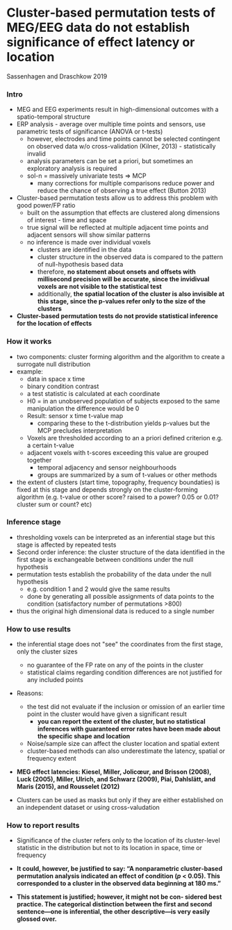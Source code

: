 # Cluster‐based permutation tests of MEG/EEG data do not establish significance of effect latency or location

Sassenhagen and Draschkow 2019

### Intro

- MEG and EEG experiments result in high-dimensional outcomes with a spatio-temporal structure
- ERP analysis - average over multiple time points and sensors, use parametric tests of significance (ANOVA or t-tests)
  - however, electrodes and time points cannot be selected contingent on observed data w/o cross-validation (Kilner, 2013) - statistically invalid
  - analysis parameters can be set a priori, but sometimes an exploratory analysis is required
  - sol-n = massively univariate tests => MCP
    - many corrections for multiple comparisons reduce power and reduce the chance of observing a true effect (Button 2013)
- Cluster-based permutation tests allow us to address this problem with good power/FP ratio
  - built on the assumption that effects are clustered along dimensions of interest - time and space
  - true signal will be reflected at multiple adjacent time points and adjacent sensors will show similar patterns
  - no inference is made over individual voxels
    - clusters are identified in the data
    - cluster structure in the observed data is compared to the pattern of null-hypothesis based data
    - therefore, **no statement about onsets and offsets with millisecond precision will be accurate, since the invidivual voxels are not visible to the statistical test**
    - additionally, **the spatial location of the cluster is also invisible at this stage, since the p-values refer only to the size of the clusters**
- **Cluster-based permutation tests do not provide statistical inference for the location of effects**

### How it works

- two components: cluster forming algorithm and the algorithm to create a surrogate null distribution
- example:
  - data in space x time
  - binary condition contrast
  - a test statistic is calculated at each coordinate
  - H0 = in an unobserved population of subjects exposed to the same manipulation the difference would be 0
  - Result: sensor x time t-value map
    - comparing these to the t-distribution yields p-values but the MCP precludes interpretation
  - Voxels are thresholded according to an a priori defined criterion e.g. a certain t-value
  - adjacent voxels with t-scores exceeding this value are grouped together
    - temporal adjacency and sensor neighbourhoods 
    - groups are summarized by a sum of t-values or other methods 
- the extent of clusters (start time, topography, frequency boundaties) is fixed at this stage and depends strongly on the cluster-forming algorithm (e.g. t-value or other score? raised to a power? 0.05 or 0.01? cluster sum or count? etc)

### Inference stage

- thresholding voxels can be interpreted as an inferential stage but this stage is affected by repeated tests
- Second order inference: the cluster structure of the data identified in the first stage is exchangeable between conditions under the null hypothesis
- permutation tests establish the probability of the data under the null hypothesis
  - e.g. condition 1 and 2 would give the same results
  - done by generating all possible assignments of data points to the condition (satisfactory number of permutations >800)
- thus the original high dimensional data is reduced to a single number

### How to use results

- the inferential stage does not "see" the coordinates from the first stage, only the cluster sizes
  - no guarantee of the FP rate on any of the points in the cluster
  - statistical claims regarding condition differences are not justified for any included points
- Reasons:
  - the test did not evaluate if the inclusion or omission of an earlier time point in the cluster would have given a significant result
    - **you can report the extent of the cluster, but no statistical inferences with guaranteed error rates have been made about the specific shape and location**
  - Noise/sample size can affect the cluster location and spatial extent
  - cluster-based methods can also underestimate the latency, spatial or frequency extent

- **MEG effect latencies: Kiesel, Miller, Jolicœur, and Brisson (2008), Luck (2005), Miller, Ulrich, and Schwarz (2009), Piai, Dahlslätt, and Maris (2015), and Rousselet (2012)**

- Clusters can be used as masks but only if they are either established on an independent dataset or using cross-valudation

### How to report results

- Significance of the cluster refers only to the location of its cluster-level statistic in the distribution but not to its location in space, time or frequency

- **It could, however, be justified to say: “A nonparametric cluster‐based permutation analysis indicated an effect of condition (*p* < 0.05). This corresponded to a cluster in the observed data beginning at 180 ms.”**

- **This statement is justified; however, it might not be con- sidered best practice. The categorical distinction between the first and second sentence—one is inferential, the other descriptive—is very easily glossed over.**

  

  
